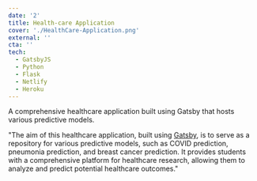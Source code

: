 ```yaml
---
date: '2'
title: Health-care Application
cover: './HealthCare-Application.png'
external: ''
cta: ''
tech:
  - GatsbyJS
  - Python
  - Flask
  - Netlify
  - Heroku
---
```


A comprehensive healthcare application built using Gatsby that hosts various predictive models.

"The aim of this healthcare application, built using [Gatsby](https://www.gatsbyjs.com/), is to serve as a repository for various predictive models, such as COVID prediction, pneumonia prediction, and breast cancer prediction. It provides students with a comprehensive platform for healthcare research, allowing them to analyze and predict potential healthcare outcomes."
